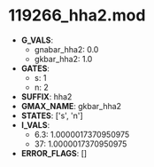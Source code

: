 # 119266_hha2.mod

- **G_VALS**:
  - gnabar_hha2: 0.0
  - gkbar_hha2: 1.0
- **GATES**:
  - s: 1
  - n: 2
- **SUFFIX**: hha2
- **GMAX_NAME**: gkbar_hha2
- **STATES**: ['s', 'n']
- **I_VALS**:
  - 6.3: 1.0000017370950975
  - 37: 1.0000017370950975
- **ERROR_FLAGS**: []
